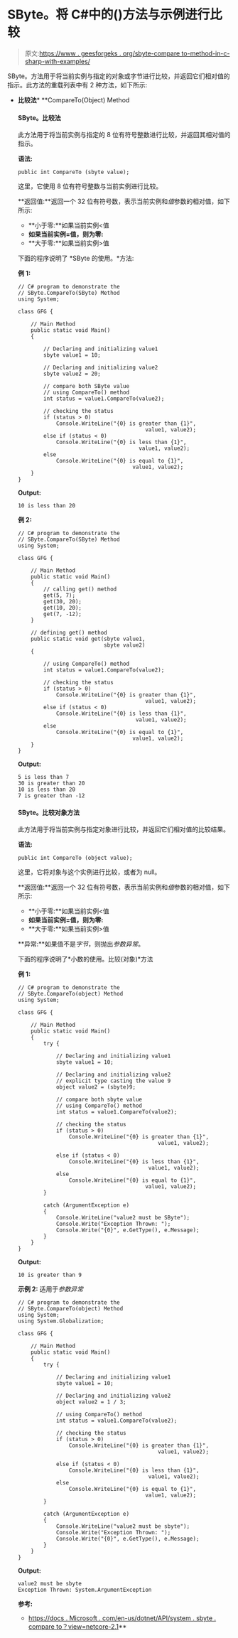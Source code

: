 # SByte。将 C#中的()方法与示例进行比较

> 原文:[https://www . geesforgeks . org/sbyte-compare to-method-in-c-sharp-with-examples/](https://www.geeksforgeeks.org/sbyte-compareto-method-in-c-sharp-with-examples/)

SByte。方法用于将当前实例与指定的对象或字节进行比较，并返回它们相对值的指示。此方法的重载列表中有 2 种方法，如下所示:

*   **比较法***   **CompareTo(Object) Method

    #### SByte。比较法

    此方法用于将当前实例与指定的 8 位有符号整数进行比较，并返回其相对值的指示。

    **语法:**

    ```
    public int CompareTo (sbyte value);
    ```

    这里，它使用 8 位有符号整数与当前实例进行比较。

    **返回值:**返回一个 32 位有符号数，表示当前实例和*值*参数的相对值，如下所示:

    *   **小于零:**如果当前实例<值
    *   **如果当前实例=值，则为零:**
    *   **大于零:**如果当前实例>值

    下面的程序说明了 *SByte 的使用。*方法:

    **例 1:**

    ```
    // C# program to demonstrate the
    // SByte.CompareTo(SByte) Method
    using System;

    class GFG {

        // Main Method
        public static void Main()
        {

            // Declaring and initializing value1
            sbyte value1 = 10;

            // Declaring and initializing value2
            sbyte value2 = 20;

            // compare both SByte value
            // using CompareTo() method
            int status = value1.CompareTo(value2);

            // checking the status
            if (status > 0)
                Console.WriteLine("{0} is greater than {1}",
                                            value1, value2);
            else if (status < 0)
                Console.WriteLine("{0} is less than {1}",
                                          value1, value2);
            else
                Console.WriteLine("{0} is equal to {1}",
                                        value1, value2);
        }
    }
    ```

    **Output:**

    ```
    10 is less than 20

    ```

    **例 2:**

    ```
    // C# program to demonstrate the
    // SByte.CompareTo(SByte) Method
    using System;

    class GFG {

        // Main Method
        public static void Main()
        {
            // calling get() method
            get(5, 7);
            get(30, 20);
            get(10, 20);
            get(7, -12);
        }

        // defining get() method
        public static void get(sbyte value1,
                               sbyte value2)
        {

            // using CompareTo() method
            int status = value1.CompareTo(value2);

            // checking the status
            if (status > 0)
                Console.WriteLine("{0} is greater than {1}",
                                            value1, value2);
            else if (status < 0)
                Console.WriteLine("{0} is less than {1}",
                                         value1, value2);
            else
                Console.WriteLine("{0} is equal to {1}",
                                        value1, value2);
        }
    }
    ```

    **Output:**

    ```
    5 is less than 7
    30 is greater than 20
    10 is less than 20
    7 is greater than -12

    ```

    #### SByte。比较对象方法

    此方法用于将当前实例与指定对象进行比较，并返回它们相对值的比较结果。

    **语法:**

    ```
    public int CompareTo (object value);
    ```

    这里，它将对象与这个实例进行比较，或者为 null。

    **返回值:**返回一个 32 位有符号数，表示当前实例和*值*参数的相对值，如下所示:

    *   **小于零:**如果当前实例<值
    *   **如果当前实例=值，则为零:**
    *   **大于零:**如果当前实例>值

    **异常:**如果值不是*字节*，则抛出*参数异常*。

    下面的程序说明了*小数的使用。比较(对象)*方法

    **例 1:**

    ```
    // C# program to demonstrate the
    // SByte.CompareTo(object) Method
    using System;

    class GFG {

        // Main Method
        public static void Main()
        {
            try {

                // Declaring and initializing value1
                sbyte value1 = 10;

                // Declaring and initializing value2
                // explicit type casting the value 9
                object value2 = (sbyte)9;

                // compare both sbyte value
                // using CompareTo() method
                int status = value1.CompareTo(value2);

                // checking the status
                if (status > 0)
                    Console.WriteLine("{0} is greater than {1}",
                                                value1, value2);

                else if (status < 0)
                    Console.WriteLine("{0} is less than {1}",
                                             value1, value2);
                else
                    Console.WriteLine("{0} is equal to {1}",
                                            value1, value2);
            }

            catch (ArgumentException e) 
            {
                Console.WriteLine("value2 must be SByte");
                Console.Write("Exception Thrown: ");
                Console.Write("{0}", e.GetType(), e.Message);
            }
        }
    }
    ```

    **Output:**

    ```
    10 is greater than 9

    ```

    **示例 2:** 适用于*参数异常*

    ```
    // C# program to demonstrate the
    // SByte.CompareTo(object) Method
    using System;
    using System.Globalization;

    class GFG {

        // Main Method
        public static void Main()
        {
            try {

                // Declaring and initializing value1
                sbyte value1 = 10;

                // Declaring and initializing value2
                object value2 = 1 / 3;

                // using CompareTo() method
                int status = value1.CompareTo(value2);

                // checking the status
                if (status > 0)
                    Console.WriteLine("{0} is greater than {1}",
                                                value1, value2);

                else if (status < 0)
                    Console.WriteLine("{0} is less than {1}",
                                             value1, value2);
                else
                    Console.WriteLine("{0} is equal to {1}",
                                            value1, value2);
            }

            catch (ArgumentException e) 
            {
                Console.WriteLine("value2 must be sbyte");
                Console.Write("Exception Thrown: ");
                Console.Write("{0}", e.GetType(), e.Message);
            }
        }
    }
    ```

    **Output:**

    ```
    value2 must be sbyte
    Exception Thrown: System.ArgumentException

    ```

    **参考:**

    *   [https://docs . Microsoft . com/en-us/dotnet/API/system . sbyte . compare to？view=netcore-2.1](https://docs.microsoft.com/en-us/dotnet/api/system.sbyte.compareto?view=netcore-2.1)**